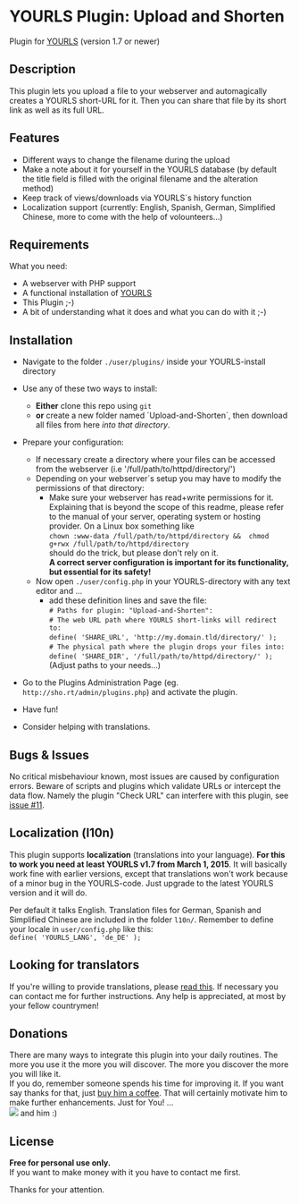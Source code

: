 YOURLS Plugin: Upload and Shorten
=================================

Plugin for [YOURLS](http://yourls.org) (version 1.7 or newer)

Description
-----------
This plugin lets you upload a file to your webserver and automagically creates a YOURLS short-URL for it. Then you can share that file by its short link as well as its full URL.

Features
--------
  * Different ways to change the filename during the upload
  * Make a note about it for yourself in the YOURLS database (by default the title field is filled with the original filename and the alteration method)
  * Keep track of views/downloads via YOURLS´s history function
  * Localization support (currently: English, Spanish, German, Simplified Chinese, more to come with the help of volounteers...)

Requirements
------------
What you need:

  * A webserver with PHP support
  * A functional installation of [YOURLS](http://yourls.org)
  * This Plugin ;-)
  * A bit of understanding what it does and what you can do with it ;-)

Installation
------------

  * Navigate to the folder `./user/plugins/` inside your YOURLS-install directory

  * Use any of these two ways to install:
    - **Either** clone this repo using `git`
    - **or** create a new folder named ´Upload-and-Shorten´, then download all files from here *into that directory*. 

  * Prepare your configuration:
    * If necessary create a directory where your files can be accessed from the webserver (i.e '/full/path/to/httpd/directory/')
    * Depending on your webserver´s setup you may have to modify the permissions of that directory:  
      - Make sure your webserver has read+write permissions for it. Explaining that is beyond the scope of this readme, please refer to the manual of your server, operating system or hosting provider. On a Linux box something like  
       `chown :www-data /full/path/to/httpd/directory &&  chmod g+rwx /full/path/to/httpd/directory`  
       should do the trick, but please don't rely on it.  
       **A correct server configuration is important for its functionality, but essential for its safety!**
    * Now open `./user/config.php` in your YOURLS-directory with any text editor and ...
      - add these definition lines and save the file:  
       `# Paths for plugin: "Upload-and-Shorten":`  
       `# The web URL path where YOURLS short-links will redirect to:`  
       `define( 'SHARE_URL', 'http://my.domain.tld/directory/' );`  
       `# The physical path where the plugin drops your files into:`  
       `define( 'SHARE_DIR', '/full/path/to/httpd/directory/' );` 
       (Adjust paths to your needs...)

  * Go to the Plugins Administration Page (eg. `http://sho.rt/admin/plugins.php`) and activate the plugin.

  * Have fun!

  * Consider helping with translations.

Bugs & Issues
-------------
No critical misbehaviour known, most issues are caused by configuration errors.
Beware of scripts and plugins which validate URLs or intercept the data flow. Namely the plugin "Check URL" can interfere with this plugin, see [issue #11](https://github.com/fredl99/YOURLS-Upload-and-Shorten/issues/11).

Localization (l10n)
--------------------
This plugin supports **localization** (translations into your language). 
**For this to work you need at least YOURLS v1.7 from March 1, 2015**. It will basically work fine with earlier versions, except that translations won't work because of a minor bug in the YOURLS-code. Just upgrade to the latest YOURLS version and it will do. 

Per default it talks English. Translation files for German, Spanish and Simplified Chinese are included in the folder `l10n/`. Remember to define your locale in `user/config.php` like this:  
`define( 'YOURLS_LANG', 'de_DE' );`  

Looking for translators
-----------------------
If you're willing to provide translations, please [read this](http://blog.yourls.org/2013/02/workshop-how-to-create-your-own-translation-file-for-yourls/). If necessary you can contact me for further instructions. Any help is  appreciated, at most by your fellow countrymen!

Donations
---------
There are many ways to integrate this plugin into your daily routines. The more you use it the more you will discover. The more you discover the more you will like it.  
If you do, remember someone spends his time for improving it. If you want say thanks for that, just [buy him a coffee](https://www.paypal.com/cgi-bin/webscr?cmd=_s-xclick&hosted_button_id=H5B9UKVYP88X4). That will certainly motivate him to make further enhancements. Just for You! ...  
![](http://members.aon.at/localhost/uf.de/smiley_bier.gif) and him :)

License
-------
**Free for personal use only.**  
If you want to make money with it you have to contact me first.  

Thanks for your attention.

